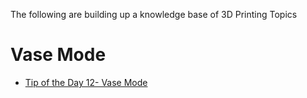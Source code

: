 The following are building up a knowledge base of 3D Printing Topics

# Vase Mode

* [Tip of the Day 12- Vase Mode](https://forum.simplify3d.com/viewtopic.php?f=8&t=1999)
